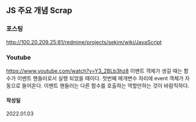 ## JS 주요 개념 Scrap

### 포스팅
http://100.20.209.25:81/redmine/projects/sekim/wiki/JavaScript

### Youtube
https://www.youtube.com/watch?v=Y3_2BLb3hz8
이벤트 객체가 생길 때는 함수가 이벤트 핸들러로서 실행 되었을 때이다.
첫번째 매개변수 자리에 event 객체가 자동으로 들어온다.
이벤트 핸들러는 다른 함수를 호출하는 역할만하는 것이 바람직하다.

#### 작성일
2022.01.03